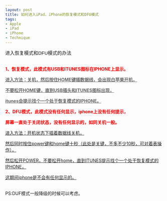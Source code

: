 ```yaml
---
layout: post
title: 如何进入iPad，iPhone的恢复模式和DFU模式
tags:
- Apple
- iPad
- iPhone
- Technique
---
```

<p><span style="font-family:Arial;font-size:15px;">进入恢复模式和DFU模式的办法</span></p><p></p><p style="line-height:normal;"><br style="line-height:normal;" /><span style="color:#ff0000;"><strong>1、恢复模式，此模式有USB和ITUNES图标在IPHONE上显示。</strong></span></p><p style="color:rgb(102,102,102);line-height:normal;"><strong><u>进入方法：关机，然后按住HOME键插数据线，会出现白苹果开机，</u></strong></p><p style="color:rgb(102,102,102);line-height:normal;"><strong><u>不要松开HOME键，直到USB插头和ITUNES图标出现，</u></strong></p><p style="color:rgb(102,102,102);line-height:normal;"><strong><u>itunes会提示找个一个处于恢复模式的IPHONE。</u></strong></p><p style="color:rgb(102,102,102);line-height:normal;"></p><p style="line-height:normal;"><span style="color:#ff0000;"><strong>2、DFU模式，此模式没有任何显示，iphone上没有任何提示，</strong></span></p><p style="line-height:normal;"><span style="color:#ff0000;"><strong>屏幕一直处于关闭状态，没有任何显示的，如同关机一般。</strong></span></p><p style="line-height:normal;"><u>进入方法：开机状态下插着数据线关机，</u></p><p style="line-height:normal;"><u>然后同时按住power键和home键十秒（此处是关键，不多不少10秒，可对着表操作），</u></p><p style="line-height:normal;"><u>然后松开POWER，不要松开home，直到ITUNES提示找个一个处于恢复模式的IPHONE，</u></p><p style="line-height:normal;"><u>这期间iphone是不会有任何显示的。</u></p><p style="color:rgb(102,102,102);line-height:normal;"></p><p style="line-height:normal;"><br style="line-height:normal;" />PS:DUF模式一般降级的时候可以考虑。</p>
